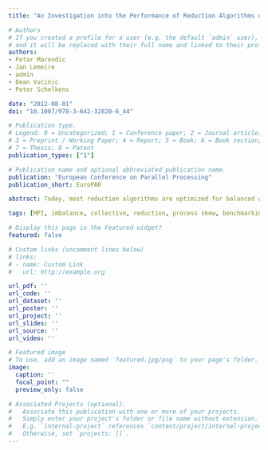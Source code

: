 ```yaml
---
title: "An Investigation into the Performance of Reduction Algorithms under Load Imbalance"

# Authors
# If you created a profile for a user (e.g. the default `admin` user), write the username (folder name) here
# and it will be replaced with their full name and linked to their profile.
authors:
- Petar Marendic
- Jan Lemeire
- admin
- Dean Vucinic
- Peter Schelkens

date: "2012-08-01"
doi: "10.1007/978-3-642-32820-6_44"

# Publication type.
# Legend: 0 = Uncategorized; 1 = Conference paper; 2 = Journal article;
# 3 = Preprint / Working Paper; 4 = Report; 5 = Book; 6 = Book section;
# 7 = Thesis; 8 = Patent
publication_types: ["1"]

# Publication name and optional abbreviated publication name.
publication: "European Conference on Parallel Processing"
publication_short: EuroPAR

abstract: Today, most reduction algorithms are optimized for balanced workloads; they assume all processes will start the reduction at about the same time. However, in practice this is not always the case and significant load imbalances may occur and affect the performance of said algorithms. In this paper we investigate the impact of such imbalances on the most commonly employed reduction algorithms and propose a new algorithm specifically adapted to the presented context. Firstly, we analyze the optimistic case where we have a priori knowledge of all imbalances and propose a near-optimal solution. In the general case, where we do not have any foreknowledge of the imbalances, we propose a dynamically rebalanced tree reduction algorithm. We show experimentally that this algorithm performs better than the default OpenMPI and MVAPICH2 implementations.

tags: [MPI, imbalance, collective, reduction, process skew, benchmarking]

# Display this page in the Featured widget?
featured: false

# Custom links (uncomment lines below)
# links:
# - name: Custom Link
#   url: http://example.org

url_pdf: ''
url_code: ''
url_dataset: ''
url_poster: ''
url_project: ''
url_slides: ''
url_source: ''
url_video: ''

# Featured image
# To use, add an image named `featured.jpg/png` to your page's folder.
image:
  caption: ''
  focal_point: ""
  preview_only: false

# Associated Projects (optional).
#   Associate this publication with one or more of your projects.
#   Simply enter your project's folder or file name without extension.
#   E.g. `internal-project` references `content/project/internal-project/index.md`.
#   Otherwise, set `projects: []`.
---
```

